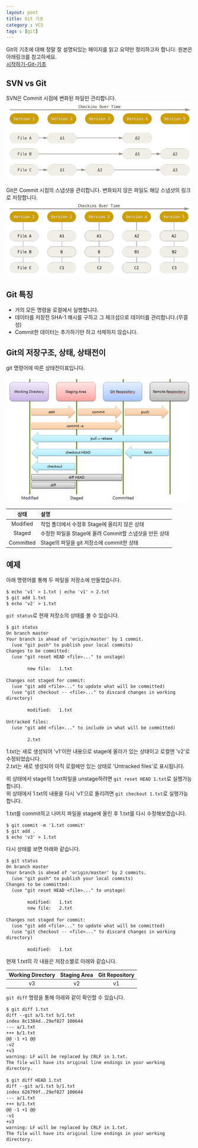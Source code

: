 ```yaml
---
layout: post
title: Git 기초
category : VCS
tags : [git]
---
```


Git의 기초에 대해 정말 잘 설명되있는 페이지를 읽고 요약만 정리하고자 합니다. 원본은 아래링크를 참고하세요.    
[시작하기-Git-기초](https://git-scm.com/book/ko/v1/%EC%8B%9C%EC%9E%91%ED%95%98%EA%B8%B0-Git-%EA%B8%B0%EC%B4%88)   

SVN vs Git
----

SVN은 Commit 시점에 변화된 파일만 관리합니다.    
![SVN-Flow](/assets/img/git/git-basic/git-basic-1.png)   

Git은 Commit 시점의 스냅샷을 관리합니다. 변화되지 않은 파일도 해당 스냅샷의 링크로 저장합니다.
![Git-Flow](/assets/img/git/git-basic/git-basic-2.png)   

Git 특징
----

- 거의 모든 명령을 로컬에서 실행합니다.
- 데이터를 저장전 SHA-1 해시를 구하고 그 체크섬으로 데이터를 관리합니다.(무결성)
- Commit한 데이터는 추가하기만 하고 삭제하지 않습니다.

Git의 저장구조, 상태, 상태전이
----
git 명령어에 따른 상태전이표입니다.

![Git-Structure](/assets/img/git/git-basic/git-basic-3.png)   

|상태|설명|
|:----:|:----|
|Modified|작업 폴더에서 수정후 Stage에 올리지 않은 상태|
|Staged|수정한 파일을 Stage에 올려 Commit할 스냅샷을 만든 상태|
|Committed|Stage의 파일을 git 저장소에 commit한 상태|

예제
----

아래 명령어를 통해 두 파일을 저장소에 만들었습니다.

    $ echo 'v1' > 1.txt | echo 'v1' > 2.txt
    $ git add 1.txt
    $ echo 'v2' > 1.txt

`git status`로 현재 저장소의 상태를 볼 수 있습니다.  

    $ git status
    On branch master
    Your branch is ahead of 'origin/master' by 1 commit.
      (use "git push" to publish your local commits)
    Changes to be committed:
      (use "git reset HEAD <file>..." to unstage)

            new file:   1.txt

    Changes not staged for commit:
      (use "git add <file>..." to update what will be committed)
      (use "git checkout -- <file>..." to discard changes in working directory)

            modified:   1.txt

    Untracked files:
      (use "git add <file>..." to include in what will be committed)

            2.txt

1.txt는 새로 생성되어 'v1'이란 내용으로 stage에 올라가 있는 상태이고 로컬엔 'v2'로 수정되었습니다.    
2.txt는 새로 생성되어 아직 로컬에만 있는 상태로 'Untracked files'로 표시됩니다.

위 상태에서 stage의 1.txt파일을 unstage하려면 `git reset HEAD 1.txt`로 실행가능합니다.    
위 상태에서 1.txt의 내용을 다시 'v1'으로 돌리려면 `git checkout 1.txt`로 실행가능합니다.    

1.txt를 commit하고 나머지 파일을 stage에 올린 후 1.txt를 다시 수정해보겠습니다.

    $ git commit -m '1.txt commit'
    $ git add .
    $ echo 'v3' > 1.txt

다시 상태를 보면 아래와 같습니다.

    $ git status
    On branch master
    Your branch is ahead of 'origin/master' by 2 commits.
      (use "git push" to publish your local commits)
    Changes to be committed:
      (use "git reset HEAD <file>..." to unstage)

            modified:   1.txt
            new file:   2.txt

    Changes not staged for commit:
      (use "git add <file>..." to update what will be committed)
      (use "git checkout -- <file>..." to discard changes in working directory)

            modified:   1.txt

현재 1.txt의 각 내용은 저장소별로 아래와 같습니다.

|Working Directory|Staging Area|Git Repository|
|:----:|:----:|:----:|
|v3|v2|v1|

`git diff` 명령을 통해 아래와 같이 확인할 수 있습니다.

    $ git diff 1.txt
    diff --git a/1.txt b/1.txt
    index 8c1384d..29ef827 100644
    --- a/1.txt
    +++ b/1.txt
    @@ -1 +1 @@
    -v2
    +v3
    warning: LF will be replaced by CRLF in 1.txt.
    The file will have its original line endings in your working directory.

    $ git diff HEAD 1.txt
    diff --git a/1.txt b/1.txt
    index 626799f..29ef827 100644
    --- a/1.txt
    +++ b/1.txt
    @@ -1 +1 @@
    -v1
    +v3
    warning: LF will be replaced by CRLF in 1.txt.
    The file will have its original line endings in your working directory.
